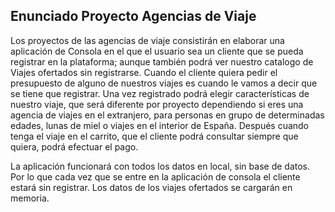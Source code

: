 ## Enunciado Proyecto Agencias de Viaje

Los proyectos de las agencias de viaje consistirán en elaborar una aplicación de Consola en el que el usuario sea un cliente que se pueda registrar en la plataforma; aunque también podrá ver nuestro catalogo de Viajes ofertados sin registrarse. Cuando el cliente quiera pedir el presupuesto de alguno de nuestros viajes es cuando le vamos a decir que se tiene que registrar. Una vez registrado podrá elegir características de nuestro viaje, que será diferente por proyecto dependiendo si eres una agencia de viajes en el extranjero, para personas en grupo de determinadas edades, lunas de miel o viajes en el interior de España. Después cuando tenga el viaje en el carrito, que el cliente podrá consultar siempre que quiera, podrá efectuar el pago.

La aplicación funcionará con todos los datos en local, sin base de datos. Por lo que cada vez que se entre en la aplicación de consola el cliente estará sin registrar. Los datos de los viajes ofertados se cargarán en memoria.